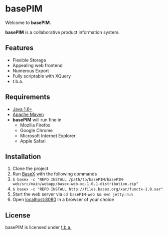 basePIM
=======

Welcome to **basePIM**. 

**basePIM** is a collaborative product information system.

Features
--------

* Flexible Storage
* Appealing web frontend
* Numerous Export
* Fully scriptable with XQuery
* t.b.a.

Requirements
------------

* [Java 1.6+](http://www.java.com/getjava/)
* [Apache Maven](http://maven.apache.org/)
* **basePIM** will run fine in 
	* Mozilla Firefox
	* Google Chrome
	* Microsoft Internet Explorer
	* Apple Safari

Installation
------------

1. Clone the project
2. Run [BaseX](http://basex.org/ "BaseX | The XML Database") with the following commands
3. `$ basex -c "REPO INSTALL /path/to/basePIM/basePIM-web/src/main/webapp/basex-web-xq-1.0.1-distribution.zip"`
4. `$ basex -c "REPO INSTALL http://files.basex.org/xar/functx-1.0.xar"`
5. Start the web server via ``cd basePIM-web && mvn jetty:run``
6. Open [localhost:8080](http://localhost:8080) in a browser of your choice

License
-------

basePIM is licensed under [t.b.a.](http://www.opensource.org/licenses/alphabetical "Licenses by Name | Open Source Initiative")
